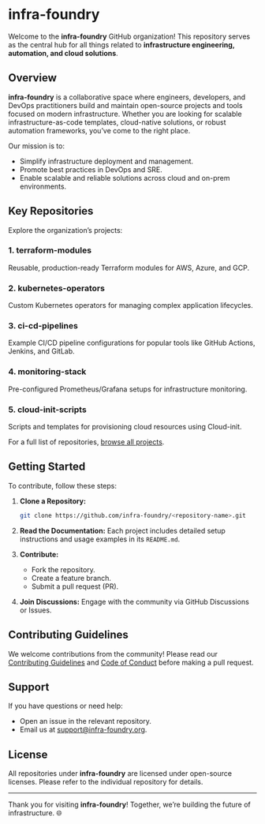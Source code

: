 # infra-foundry

Welcome to the **infra-foundry** GitHub organization! This repository serves as the central hub for all things related to **infrastructure engineering, automation, and cloud solutions**.

## Overview

**infra-foundry** is a collaborative space where engineers, developers, and DevOps practitioners build and maintain open-source projects and tools focused on modern infrastructure. Whether you are looking for scalable infrastructure-as-code templates, cloud-native solutions, or robust automation frameworks, you’ve come to the right place.

Our mission is to:
- Simplify infrastructure deployment and management.
- Promote best practices in DevOps and SRE.
- Enable scalable and reliable solutions across cloud and on-prem environments.

## Key Repositories

Explore the organization’s projects:

### 1. **terraform-modules**
Reusable, production-ready Terraform modules for AWS, Azure, and GCP.

### 2. **kubernetes-operators**
Custom Kubernetes operators for managing complex application lifecycles.

### 3. **ci-cd-pipelines**
Example CI/CD pipeline configurations for popular tools like GitHub Actions, Jenkins, and GitLab.

### 4. **monitoring-stack**
Pre-configured Prometheus/Grafana setups for infrastructure monitoring.

### 5. **cloud-init-scripts**
Scripts and templates for provisioning cloud resources using Cloud-init.

For a full list of repositories, [browse all projects](https://github.com/infra-foundry).

## Getting Started

To contribute, follow these steps:

1. **Clone a Repository:**
   ```bash
   git clone https://github.com/infra-foundry/<repository-name>.git
   ```

2. **Read the Documentation:**
   Each project includes detailed setup instructions and usage examples in its `README.md`.

3. **Contribute:**
   - Fork the repository.
   - Create a feature branch.
   - Submit a pull request (PR).

4. **Join Discussions:**
   Engage with the community via GitHub Discussions or Issues.

## Contributing Guidelines

We welcome contributions from the community! Please read our [Contributing Guidelines](CONTRIBUTING.md) and [Code of Conduct](CODE_OF_CONDUCT.md) before making a pull request.

## Support

If you have questions or need help:
- Open an issue in the relevant repository.
- Email us at [support@infra-foundry.org](mailto:support@infra-foundry.org).

## License

All repositories under **infra-foundry** are licensed under open-source licenses. Please refer to the individual repository for details.

---

Thank you for visiting **infra-foundry**! Together, we’re building the future of infrastructure. 🌐

